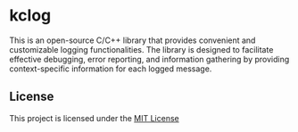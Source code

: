 # kclog

This is an open-source C/C++ library that provides convenient and customizable logging functionalities. The library is designed to facilitate effective debugging, error reporting, and information gathering by providing context-specific information for each logged message.

## License

This project is licensed under the [MIT License](https://github.com/Daniel-Tanase/kclog/blob/master/LICENSE)
